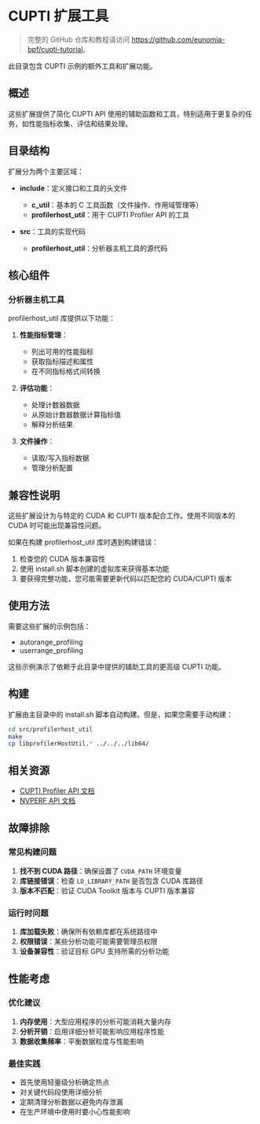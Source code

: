 # CUPTI 扩展工具

> 完整的 GitHub 仓库和教程请访问 <https://github.com/eunomia-bpf/cupti-tutorial>。

此目录包含 CUPTI 示例的额外工具和扩展功能。

## 概述

这些扩展提供了简化 CUPTI API 使用的辅助函数和工具，特别适用于更复杂的任务，如性能指标收集、评估和结果处理。

## 目录结构

扩展分为两个主要区域：

- **include**：定义接口和工具的头文件
  - **c_util**：基本的 C 工具函数（文件操作、作用域管理等）
  - **profilerhost_util**：用于 CUPTI Profiler API 的工具

- **src**：工具的实现代码
  - **profilerhost_util**：分析器主机工具的源代码

## 核心组件

### 分析器主机工具

profilerhost_util 库提供以下功能：

1. **性能指标管理**：
   - 列出可用的性能指标
   - 获取指标描述和属性
   - 在不同指标格式间转换

2. **评估功能**：
   - 处理计数器数据
   - 从原始计数器数据计算指标值
   - 解释分析结果

3. **文件操作**：
   - 读取/写入指标数据
   - 管理分析配置

## 兼容性说明

这些扩展设计为与特定的 CUDA 和 CUPTI 版本配合工作。使用不同版本的 CUDA 时可能出现兼容性问题。

如果在构建 profilerhost_util 库时遇到构建错误：

1. 检查您的 CUDA 版本兼容性
2. 使用 install.sh 脚本创建的虚拟库来获得基本功能
3. 要获得完整功能，您可能需要更新代码以匹配您的 CUDA/CUPTI 版本

## 使用方法

需要这些扩展的示例包括：
- autorange_profiling
- userrange_profiling

这些示例演示了依赖于此目录中提供的辅助工具的更高级 CUPTI 功能。

## 构建

扩展由主目录中的 install.sh 脚本自动构建。但是，如果您需要手动构建：

```bash
cd src/profilerhost_util
make
cp libprofilerHostUtil.* ../../../lib64/
```

## 相关资源

- [CUPTI Profiler API 文档](https://docs.nvidia.com/cuda/cupti/modules.html#group__CUPTI__PROFILER__API)
- [NVPERF API 文档](https://docs.nvidia.com/cupti/Cupti/modules.html#group__NVPERF__API)

## 故障排除

### 常见构建问题

1. **找不到 CUDA 路径**：确保设置了 `CUDA_PATH` 环境变量
2. **库链接错误**：检查 `LD_LIBRARY_PATH` 是否包含 CUDA 库路径
3. **版本不匹配**：验证 CUDA Toolkit 版本与 CUPTI 版本兼容

### 运行时问题

1. **库加载失败**：确保所有依赖库都在系统路径中
2. **权限错误**：某些分析功能可能需要管理员权限
3. **设备兼容性**：验证目标 GPU 支持所需的分析功能

## 性能考虑

### 优化建议

1. **内存使用**：大型应用程序的分析可能消耗大量内存
2. **分析开销**：启用详细分析可能影响应用程序性能
3. **数据收集频率**：平衡数据粒度与性能影响

### 最佳实践

- 首先使用轻量级分析确定热点
- 对关键代码段使用详细分析
- 定期清理分析数据以避免内存泄漏
- 在生产环境中使用时要小心性能影响 